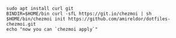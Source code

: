     sudo apt install curl git
    BINDIR=$HOME/bin curl -sfL https://git.io/chezmoi | sh
    $HOME/bin/chezmoi init https://github.com/amireldor/dotfiles-chezmoi.git
    echo "now you can `chezmoi apply`"

